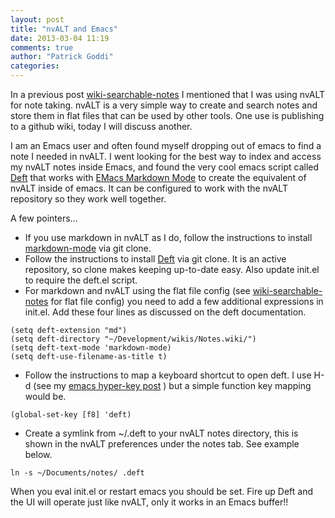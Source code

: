 ```yaml
---
layout: post
title: "nvALT and Emacs"
date: 2013-03-04 11:19
comments: true
author: "Patrick Goddi"
categories: 
---
```

In a previous post [wiki-searchable-notes](http://www.pragmaux.com/post/38158334752/wiki-searchable-notes) I mentioned that I was using nvALT for note taking. nvALT is a very simple way to create and search notes and store them in flat files that can be used by other tools. One use is publishing to a github wiki, today I will discuss another.

I am an Emacs user and often found myself dropping out of emacs to find a note I needed in nvALT. I went looking for the best way to index and access my nvALT notes inside Emacs, and found the very cool emacs script called [Deft](http://jblevins.org/projects/deft/) that works with [EMacs Markdown Mode](http://jblevins.org/projects/markdown-mode/) to create the equivalent of nvALT inside of emacs. It can be configured to work with the nvALT repository so they work well together.

A few pointers...

* If you use markdown in nvALT as I do, follow the instructions to install [markdown-mode](http://jblevins.org/projects/markdown-mode/) via git clone.
* Follow the instructions to install  [Deft](http://jblevins.org/projects/deft/) via git clone. It is an active repository, so clone makes keeping up-to-date easy. Also update init.el to require the deft.el script.
* For markdown and nvALT using the flat file config (see  [wiki-searchable-notes](http://www.pragmaux.com/post/38158334752/wiki-searchable-notes) for flat file config) you need to add a few additional expressions in init.el. Add these four lines as discussed on the deft documentation.
```
(setq deft-extension "md")
(setq deft-directory "~/Development/wikis/Notes.wiki/")
(setq deft-text-mode 'markdown-mode)
(setq deft-use-filename-as-title t)
```
* Follow the instructions to map a keyboard shortcut to open deft. I use H-d (see my [emacs hyper-key post](http://www.pragmaux.com/post/41867238595/emacs-experimental-hyper-key-mappings) ) but a simple function key mapping would be.
```
(global-set-key [f8] 'deft)
```      
* Create a symlink from ~/.deft to your nvALT notes directory, this is shown in the nvALT preferences under the notes tab. See example below.
```
ln -s ~/Documents/notes/ .deft
```
When you eval init.el or restart emacs you should be set. Fire up Deft and the UI will operate just like nvALT, only it works in an Emacs buffer!!

      